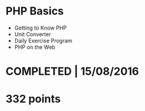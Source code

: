 # PHP Basics
- Getting to Know PHP
- Unit Converter
- Daily Exercise Program
- PHP on the Web

# COMPLETED | 15/08/2016
# 332 points
